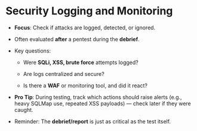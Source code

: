 # Security Logging and Monitoring

- **Focus**: Check if attacks are logged, detected, or ignored.
    
- Often evaluated **after** a pentest during the **debrief**.
    
- Key questions:
    
    - Were **SQLi, XSS, brute force** attempts logged?
        
    - Are logs centralized and secure?
        
    - Is there a **WAF** or monitoring tool, and did it react?
        
- **Pro Tip**: During testing, track which actions should raise alerts (e.g., heavy SQLMap use, repeated XSS payloads) — check later if they were caught.
    
- Reminder: The **debrief/report** is just as critical as the test itself.